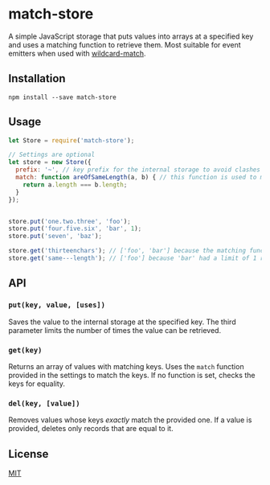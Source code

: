 # match-store

A simple JavaScript storage that puts values into arrays at a specified key and uses a matching function to retrieve them. Most suitable for event emitters when used with [wildcard-match](https://github.com/alex-shnayder/wildcard-match).


## Installation

`npm install --save match-store`


## Usage

```javascript
let Store = require('match-store');

// Settings are optional
let store = new Store({
  prefix: '~', // key prefix for the internal storage to avoid clashes
  match: function areOfSameLength(a, b) { // this function is used to match the keys when retrieving values
    return a.length === b.length;
  }
});


store.put('one.two.three', 'foo');
store.put('four.five.six', 'bar', 1);
store.put('seven', 'baz');

store.get('thirteenchars'); // ['foo', 'bar'] because the matching function only checks the length
store.get('same---length'); // ['foo'] because 'bar' had a limit of 1 retrieval
```


## API

### `put(key, value, [uses])`

Saves the value to the internal storage at the specified key. The third parameter limits the number of times the value can be retrieved.

### `get(key)`

Returns an array of values with matching keys. Uses the `match` function provided in the settings to match the keys. If no function is set, checks the keys for equality.

### `del(key, [value])`

Removes values whose keys *exactly* match the provided one. If a value is provided, deletes only records that are equal to it.


## License

[MIT](LICENSE)
